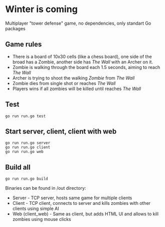 # Winter is coming

Multiplayer "tower defense" game, no dependencies, only standart Go packages

## Game rules
- There is a board of 10x30 cells (like a chess board), one side of the broad has a Zombie, another side has _The Wall_ with an Archer on it.
- Zombie is walking through the board each 1.5 seconds, aiming to reach _The Wall_
- Archer is trying to shoot the walking _Zombie_ from _The Wall_
- Zombie dies from single shot or reaches _The Wall_
- Players wins if all zombies will be killed until reaches _The Wall_

## Test
```
go run run.go test
```
## Start server, client, client with web
```
go run run.go server
go run run.go client
go run run.go web
```
## Build all
```
go run run.go build
```

Binaries can be found in /out directory:
* Server - TCP server, hosts same game for multiple clients
* Client - TCP client, connects to server and kills zombies with other clients using simple AI
* Web (client_web) - Same as client, but adds HTML UI and allows to kill zombies using mouse clicks

